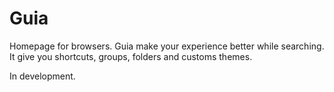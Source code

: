 # Guia
Homepage for browsers.
Guia make your experience better while searching. It give you shortcuts, groups, folders and customs themes.

In development.
